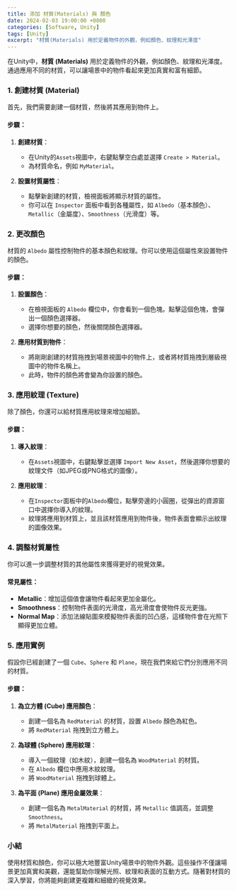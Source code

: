 ```yaml
---
title: 添加 材質(Materials) 與 顏色
date: 2024-02-03 19:00:00 +0800
categories: [Software, Unity]
tags: [Unity] 
excerpt: "材質(Materials) 用於定義物件的外觀，例如顏色、紋理和光澤度"
---
```


在Unity中，**材質 (Materials)** 用於定義物件的外觀，例如顏色、紋理和光澤度。通過應用不同的材質，可以讓場景中的物件看起來更加真實和富有細節。

### 1. **創建材質 (Material)**

首先，我們需要創建一個材質，然後將其應用到物件上。

#### 步驟：
1. **創建材質**：
   - 在Unity的`Assets`視圖中，右鍵點擊空白處並選擇 `Create > Material`。
   - 為材質命名，例如 `MyMaterial`。

2. **設置材質屬性**：
   - 點擊新創建的材質，檢視面板將顯示材質的屬性。
   - 你可以在 `Inspector` 面板中看到各種屬性，如 `Albedo`（基本顏色）、`Metallic`（金屬度）、`Smoothness`（光滑度）等。

### 2. **更改顏色**

材質的 `Albedo` 屬性控制物件的基本顏色和紋理。你可以使用這個屬性來設置物件的顏色。

#### 步驟：
1. **設置顏色**：
   - 在檢視面板的 `Albedo` 欄位中，你會看到一個色塊。點擊這個色塊，會彈出一個顏色選擇器。
   - 選擇你想要的顏色，然後關閉顏色選擇器。

2. **應用材質到物件**：
   - 將剛剛創建的材質拖拽到場景視圖中的物件上，或者將材質拖拽到層級視圖中的物件名稱上。
   - 此時，物件的顏色將會變為你設置的顏色。

### 3. **應用紋理 (Texture)**

除了顏色，你還可以給材質應用紋理來增加細節。

#### 步驟：
1. **導入紋理**：
   - 在`Assets`視圖中，右鍵點擊並選擇 `Import New Asset`，然後選擇你想要的紋理文件（如JPEG或PNG格式的圖像）。

2. **應用紋理**：
   - 在`Inspector`面板中的`Albedo`欄位，點擊旁邊的小圓圈，從彈出的資源窗口中選擇你導入的紋理。
   - 紋理將應用到材質上，並且該材質應用到物件後，物件表面會顯示出紋理的圖像效果。

### 4. **調整材質屬性**

你可以進一步調整材質的其他屬性來獲得更好的視覺效果。

#### 常見屬性：
- **Metallic**：增加這個值會讓物件看起來更加金屬化。
- **Smoothness**：控制物件表面的光滑度，高光滑度會使物件反光更強。
- **Normal Map**：添加法線貼圖來模擬物件表面的凹凸感，這樣物件會在光照下顯得更加立體。

### 5. **應用實例**

假設你已經創建了一個 `Cube`、`Sphere` 和 `Plane`，現在我們來給它們分別應用不同的材質。

#### 步驟：
1. **為立方體 (Cube) 應用顏色**：
   - 創建一個名為 `RedMaterial` 的材質，設置 `Albedo` 顏色為紅色。
   - 將 `RedMaterial` 拖拽到立方體上。

2. **為球體 (Sphere) 應用紋理**：
   - 導入一個紋理（如木紋），創建一個名為 `WoodMaterial` 的材質。
   - 在 `Albedo` 欄位中應用木紋紋理。
   - 將 `WoodMaterial` 拖拽到球體上。

3. **為平面 (Plane) 應用金屬效果**：
   - 創建一個名為 `MetalMaterial` 的材質，將 `Metallic` 值調高，並調整 `Smoothness`。
   - 將 `MetalMaterial` 拖拽到平面上。

### 小結

使用材質和顏色，你可以極大地豐富Unity場景中的物件外觀。這些操作不僅讓場景更加真實和美觀，還能幫助你理解光照、紋理和表面的互動方式。隨著對材質的深入學習，你將能夠創建更複雜和細緻的視覺效果。
